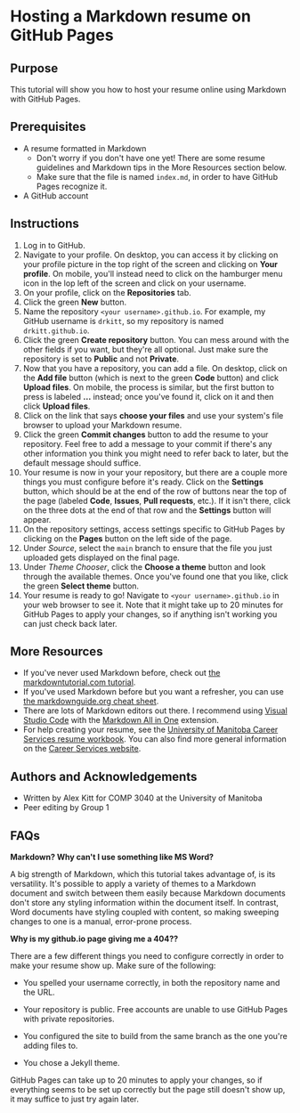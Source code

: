 # Hosting a Markdown resume on GitHub Pages

## Purpose

This tutorial will show you how to host your resume online using Markdown with GitHub Pages.

## Prerequisites

- A resume formatted in Markdown
  - Don't worry if you don't have one yet! There are some resume guidelines and Markdown tips in the More Resources section below.
  - Make sure that the file is named `index.md`, in order to have GitHub Pages recognize it.
- A GitHub account

## Instructions

1. Log in to GitHub.
1. Navigate to your profile. On desktop, you can access it by clicking on your profile picture in the top right of the screen and clicking on **Your profile**. On mobile, you'll instead need to click on the hamburger menu icon in the lop left of the screen and click on your username.
1. On your profile, click on the **Repositories** tab.
1. Click the green **New** button.
1. Name the repository `<your username>.github.io`. For example, my GitHub username is `drkitt`, so my repository is named `drkitt.github.io`.
1. Click the green **Create repository** button. You can mess around with the other fields if you want, but they're all optional. Just make sure the repository is set to **Public** and not **Private**.
1. Now that you have a repository, you can add a file. On desktop, click on the **Add file** button (which is next to the green **Code** button) and click **Upload files**. On mobile, the process is similar, but the first button to press is labeled **...** instead; once you've found it, click on it and then click **Upload files**.
1. Click on the link that says **choose your files** and use your system's file browser to upload your Markdown resume.
1. Click the green **Commit changes** button to add the resume to your repository. Feel free to add a message to your commit if there's any other information you think you might need to refer back to later, but the default message should suffice.
1. Your resume is now in your your repository, but there are a couple more things you must configure before it's ready. Click on the **Settings** button, which should be at the end of the row of buttons near the top of the page (labeled **Code**, **Issues**, **Pull requests**, etc.). If it isn't there, click on the three dots at the end of that row and the **Settings** button will appear.
1. On the repository settings, access settings specific to GitHub Pages by clicking on the **Pages** button on the left side of the page.
1. Under *Source*, select the `main` branch to ensure that the file you just uploaded gets displayed on the final page.
1. Under *Theme Chooser*, click the **Choose a theme** button and look through the available themes. Once you've found one that you like, click the green **Select theme** button.
1. Your resume is ready to go! Navigate to `<your username>.github.io` in your web browser to see it. Note that it might take up to 20 minutes for GitHub Pages to apply your changes, so if anything isn't working you can just check back later.

## More Resources

- If you've never used Markdown before, check out [the markdowntutorial.com tutorial](https://www.markdowntutorial.com/).
- If you've used Markdown before but you want a refresher, you can use [the markdownguide.org cheat sheet](https://www.markdownguide.org/cheat-sheet).
- There are lots of Markdown editors out there. I recommend using [Visual Studio Code](https://code.visualstudio.com/) with the [Markdown All in One](https://marketplace.visualstudio.com/items?itemName=yzhang.markdown-all-in-one) extension.
- For help creating your resume, see the [University of Manitoba Career Services resume workbook](https://umanitoba.ca/career-services/sites/career-services/files/2021-05/Online_Resume_Book.pdf). You can also find more general information on the [Career Services website](https://umanitoba.ca/career-services/).

## Authors and Acknowledgements

- Written by Alex Kitt for COMP 3040 at the University of Manitoba
- Peer editing by Group 1

## FAQs

**Markdown? Why can't I use something like MS Word?**

A big strength of Markdown, which this tutorial takes advantage of, is its versatility. It's possible to apply a variety of themes to a Markdown document and switch between them easily because Markdown documents don't store any styling information within the document itself. In contrast, Word documents have styling coupled with content, so making sweeping changes to one is a manual, error-prone process.

**Why is my github.io page giving me a 404??**

There are a few different things you need to configure correctly in order to make your resume show up. Make sure of the following:

- You spelled your username correctly, in both the repository name and the URL.
- Your repository is public. Free accounts are unable to use GitHub Pages with private repositories.

- You configured the site to build from the same branch as the one you're adding files to.
- You chose a Jekyll theme.

GitHub Pages can take up to 20 minutes to apply your changes, so if everything seems to be set up correctly but the page still doesn't show up, it may suffice to just try again later.
